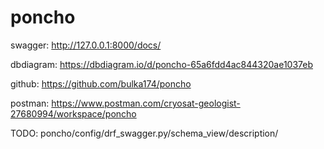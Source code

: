 # poncho

swagger: http://127.0.0.1:8000/docs/

dbdiagram: https://dbdiagram.io/d/poncho-65a6fdd4ac844320ae1037eb

github: https://github.com/bulka174/poncho

postman: https://www.postman.com/cryosat-geologist-27680994/workspace/poncho

TODO: poncho/config/drf_swagger.py/schema_view/description/
